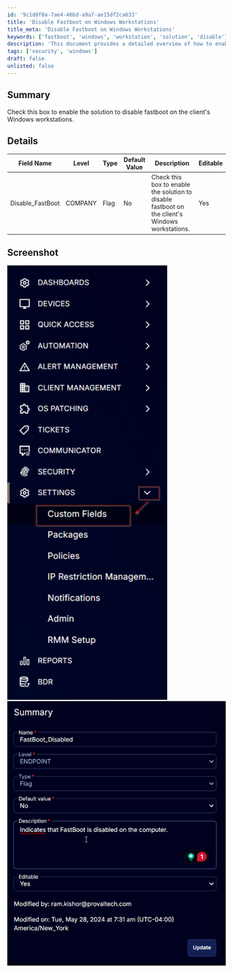 ```yaml
---
id: '9c1d0f0a-7ae4-46bd-a9a7-ae15df2ca633'
title: 'Disable Fastboot on Windows Workstations'
title_meta: 'Disable Fastboot on Windows Workstations'
keywords: ['fastboot', 'windows', 'workstation', 'solution', 'disable']
description: 'This document provides a detailed overview of how to enable the solution to disable fastboot on client Windows workstations, including field specifications and screenshots for reference.'
tags: ['security', 'windows']
draft: false
unlisted: false
---
```


## Summary

Check this box to enable the solution to disable fastboot on the client's Windows workstations.

## Details

| Field Name       | Level  | Type  | Default Value | Description                                                                 | Editable |
|------------------|--------|-------|---------------|-----------------------------------------------------------------------------|----------|
| Disable_FastBoot | COMPANY| Flag  | No            | Check this box to enable the solution to disable fastboot on the client's Windows workstations. | Yes      |

## Screenshot

![Screenshot 1](../../../static/img/CW-RMM---Custom-Field----Company---Disable_FastBoot/image_1.png)  
![Screenshot 2](../../../static/img/CW-RMM---Custom-Field----Company---Disable_FastBoot/image_2.png)

